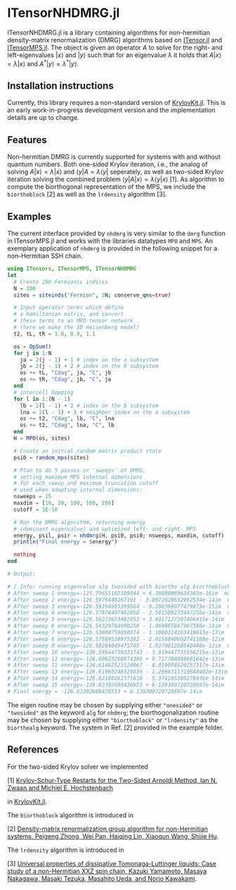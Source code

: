 # ITensorNHDMRG.jl

ITensorNHDMRG.jl is a library containing algorithms for non-hermitian density-matrix renormalization (DMRG) algorithms based on [ITensor.jl](https://github.com/ITensor/ITensors.jl) and [ITensorMPS.jl](https://github.com/ITensor/ITensors.jl).
The object is given an operator $A$ to solve for the right- and left-eigenvalues $|x\rangle$ and $|y \rangle$ such that for an eigenvalue $\lambda$ it holds that $A |x\rangle = \lambda |x\rangle$ and $A^\dagger |y\rangle = \lambda^\ast |y\rangle$. 

## Installation instructions

Currently, this library requires a non-standard version of [KrylovKit.jl](https://github.com/Jutho/KrylovKit.jl/pull/124). 
This is an early work-in-progress development version and the implementation details are up to change.

## Features
Non-hermitian DMRG is currently supported for systems with and without quantum numbers.
Both one-sided Krylov iteration, i.e., the analog of solving $A |x \rangle = \lambda |x \rangle$ and $\langle y | A = \lambda \langle y|$ seperately, as well as two-sided Krylov iteration solving the combined problem $\langle y| A | x \rangle = \lambda \langle y|x\rangle$ [1].
As algorithm to compute the biorthogonal representation of the MPS, we include the `biorthoblock` [2] as well as the `lrdensity` algorithm [3].

## Examples

The current interface provided by `nhdmrg` is very similar to the `dmrg` function in ITensorMPS.jl and works with the libraries datatypes `MPO` and `MPS`.
An exemplary application of `nhdmrg` is provided in the following snippet for a non-Hermitian SSH chain.

```julia
using ITensors, ITensorMPS, ITensorNHDMRG
let
  # Create 200 Fermionic indices
  N = 100
  sites = siteinds("Fermion", 2N; conserve_qns=true)

  # Input operator terms which define
  # a Hamiltonian matrix, and convert
  # these terms to an MPO tensor network
  # (here we make the 1D Heisenberg model)
  t2, tL, tR = 1.0, 0.9, 1.1

  os = OpSum()
  for j in 1:N
    ja = 2(j - 1) + 1 # index on the a subsystem
    jb = 2(j - 1) + 2 # index on the b subsystem
    os += tL, "Cdag", ja, "C", jb
    os += tR, "Cdag", jb, "C", ja
  end
  # intercell hopping 
  for l in 1:(N - 1)
    lb = 2(l - 1) + 2 # index on the b subsystem
    lna = 2(l - 1) + 3 # neighbor index on the a subsystem
    os += t2, "Cdag", lb, "C", lna
    os += t2, "Cdag", lna, "C", lb
  end
  H = MPO(os, sites)

  # Create an initial random matrix product state
  psi0 = random_mps(sites)

  # Plan to do 5 passes or 'sweeps' of DMRG,
  # setting maximum MPS internal dimensions
  # for each sweep and maximum truncation cutoff
  # used when adapting internal dimensions:
  nsweeps = 15
  maxdim = [10, 20, 100, 100, 200]
  cutoff = 1E-10

  # Run the DMRG algorithm, returning energy
  # (dominant eigenvalue) and optimized left- and right- MPS
  energy, psil, psir = nhdmrg(H, psi0, psi0; nsweeps, maxdim, cutoff)
  println("Final energy = $energy")

  nothing
end

# Output:

# [ Info: running eigenvalue alg twosided with biortho alg biorthoblock
# After sweep 1 energy=-125.79651182109944 + 6.38880869634365e-16im  maxlinkdim=4 maxerr=7.55E-17 time=49.470
# After sweep 2 energy=-126.5970440167191 - 3.8972929632962534e-14im  maxlinkdim=16 maxerr=9.91E-11 time=1.693
# After sweep 3 energy=-126.59394665389584 - 9.206390877479873e-15im  maxlinkdim=51 maxerr=4.73E-10 time=2.589
# After sweep 4 energy=-126.57878497462858 - 2.501508273447256e-14im  maxlinkdim=62 maxerr=7.06E-10 time=3.319
# After sweep 5 energy=-126.56273673482853 + 3.8017127307406415e-14im  maxlinkdim=77 maxerr=6.58E-10 time=3.669
# After sweep 6 energy=-126.54329764990256 - 1.068965867907386e-14im  maxlinkdim=85 maxerr=8.09E-10 time=3.496
# After sweep 7 energy=-126.53800759038874 - 1.1080314163419911e-13im  maxlinkdim=92 maxerr=9.02E-10 time=4.078
# After sweep 8 energy=-126.57589538975382 - 2.0158840602741168e-12im  maxlinkdim=100 maxerr=9.75E-10 time=4.629
# After sweep 9 energy=-126.58284049475749 - 1.927081258540446e-12im  maxlinkdim=102 maxerr=1.36E-09 time=4.954
# After sweep 10 energy=-126.59544739321743 - 3.919447735556215e-12im  maxlinkdim=134 maxerr=1.70E-09 time=5.830
# After sweep 11 energy=-126.60623266874386 + 9.717784098601642e-13im  maxlinkdim=136 maxerr=1.41E-09 time=6.505
# After sweep 12 energy=-126.61462521528067 - 6.019094520257317e-13im  maxlinkdim=147 maxerr=1.71E-09 time=7.155
# After sweep 13 energy=-126.61960248328036 - 1.2666311319648402e-13im  maxlinkdim=126 maxerr=1.95E-09 time=6.979
# After sweep 14 energy=-126.62180262371618 - 5.374185300278436e-14im  maxlinkdim=115 maxerr=2.04E-09 time=7.361
# After sweep 15 energy=-126.62302688426553 + 6.139309720728697e-14im  maxlinkdim=112 maxerr=1.72E-09 time=7.556
# Final energy = -126.62302688426553 + 6.139309720728697e-14im
```

The eigen routine may be chosen by supplying either `"onesided"` or `"twosided"` as the keyword `alg` for `nhdmrg`; the biorthogonalization routine may be chosen by supplying either `"biorthoblock"` or `"lrdensity"` as the `biorthoalg` keyword.
The system in Ref. [2] provided in the example folder.


## References

For the two-sided Krylov solver we implemented 

[1] [Krylov-Schur-Type Restarts for the Two-Sided Arnoldi Method, Ian N. Zwaan and Michiel E. Hochstenbach](https://doi.org/10.1137/16M1078987)

in [KrylovKit.jl](https://github.com/Jutho/KrylovKit.jl).

The `biorthoblock` algorithm is introduced in 

[2] [Density-matrix renormalization group algorithm for non-Hermitian systems, Peigeng Zhong, Wei Pan, Haiqing Lin, Xiaoqun Wang, Shijie Hu](https://arxiv.org/abs/2401.15000).

The `lrdensity` algorithm is introduced in 

[3] [Universal properties of dissipative Tomonaga-Luttinger liquids: Case study of a non-Hermitian XXZ spin chain, Kazuki Yamamoto, Masaya Nakagawa, Masaki Tezuka, Masahito Ueda, and Norio Kawakami](https://doi.org/10.1103/PhysRevB.105.205125).